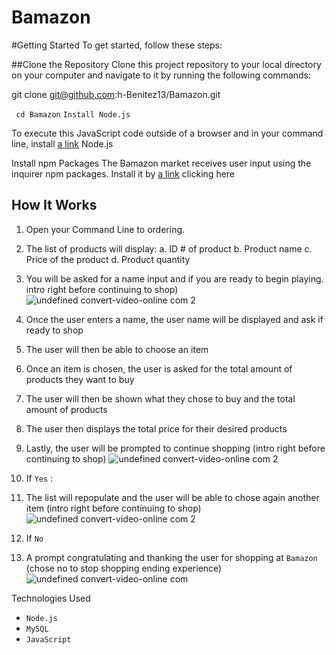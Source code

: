 # Bamazon

#Getting Started
To get started, follow these steps:

##Clone the Repository
Clone this project repository to your local directory on your computer and navigate to it by running the following commands:

git clone git@github.com:h-Benitez13/Bamazon.git

``` cd Bamazon```
```Install Node.js```

To execute this JavaScript code outside of a browser and in your command line, install [a link](https://nodejs.org/en/) Node.js

Install npm Packages
The Bamazon market receives user input using the inquirer npm packages. Install it by [a link]( https://www.npmjs.com/package/inquirer) clicking here

## How It Works
1. Open your Command Line to ordering.
2. The list of products will display:
    a. ID # of product
    b. Product name 
    c. Price of the product 
    d. Product quantity
3. You will be asked for a name input and if you are ready to begin playing.
intro right before continuing to shop)
![undefined convert-video-online com 2](https://user-images.githubusercontent.com/43594007/52538659-411d2a80-2d43-11e9-9516-52be1377d70e.gif)

4. Once the user enters a name, the user name will be displayed and ask if ready to shop
5. The user will then be able to choose an item
6. Once an item is chosen, the user is asked for the total amount of products they want to buy 
7. The user will then be shown what they chose to buy and the total amount of products
8. The user then displays the total price for their desired products
9. Lastly, the user will be prompted to continue shopping 
(intro right before continuing to shop)
![undefined convert-video-online com 2](https://user-images.githubusercontent.com/43594007/52538659-411d2a80-2d43-11e9-9516-52be1377d70e.gif)

10. If `Yes` :
11. The list will repopulate and the user will be able to chose again another item
(intro right before continuing to shop)
![undefined convert-video-online com 2](https://user-images.githubusercontent.com/43594007/52538659-411d2a80-2d43-11e9-9516-52be1377d70e.gif)

12. If `No`
13. A prompt congratulating and thanking the user for shopping at `Bamazon`
(chose no to stop shopping ending experience) 
![undefined convert-video-online com](https://user-images.githubusercontent.com/43594007/52538745-44fd7c80-2d44-11e9-9e7e-16a2d164f7fd.gif) 

Technologies Used
* `Node.js`
* `MySQL`
* `JavaScript`

